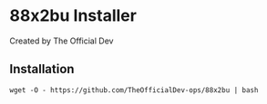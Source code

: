 # 88x2bu Installer
Created by The Official Dev

## Installation
```
wget -O - https://github.com/TheOfficialDev-ops/88x2bu | bash
```